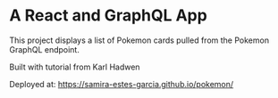 # A React and GraphQL App

This project displays a list of Pokemon cards pulled from the Pokemon GraphQL endpoint.

Built with tutorial from Karl Hadwen

Deployed at: https://samira-estes-garcia.github.io/pokemon/
